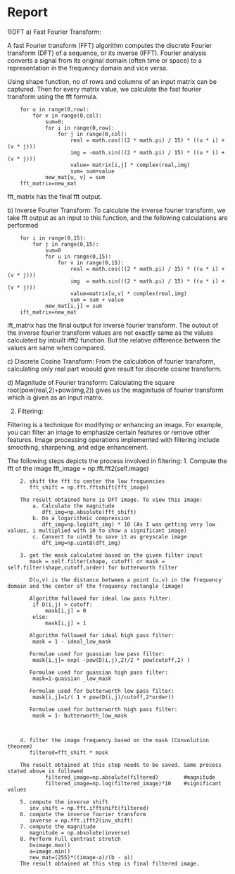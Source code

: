 # Report
1)DFT
a) Fast Fourier Transform:

A fast Fourier transform (FFT) algorithm computes the discrete Fourier transform (DFT) of a sequence, or its inverse (IFFT). 
Fourier analysis converts a signal from its original domain (often time or space) to a representation in the frequency domain and vice versa.

Using shape function, no of rows and columns of an input matrix can be captured. Then for every matrix value, we calculate the fast fourier transform using
the fft formula.
        
		for u in range(0,row):
            for v in range(0,col):
                sum=0;
                for i in range(0,row):
                    for j in range(0,col):
                        real = math.cos(((2 * math.pi) / 15) * ((u * i) + (v * j)))
                        img = -math.sin(((2 * math.pi) / 15) * ((u * i) + (v * j)))
                        value= matrix[i,j] * complex(real,img)
                        sum= sum+value
                new_mat[u, v] = sum
        fft_matrix=new_mat

fft_matrix has the final fft output.

b) Inverse Fourier Transform:
To calculate the inverse fourier transform, we take fft output as an input to this function, and the following calculations are performed

        for i in range(0,15):
            for j in range(0,15):
                sum=0
                for u in range(0,15):
                    for v in range(0,15):
                        real = math.cos(((2 * math.pi) / 15) * ((u * i) + (v * j)))
                        img  = math.sin(((2 * math.pi) / 15) * ((u * i) + (v * j)))
                        value=matrix[u,v] * complex(real,img)
                        sum = sum + value
                new_mat[i,j] = sum
        ift_matrix=new_mat

ift_matrix has the final output for inverse fourier transform.
The outout of the inverse fourier transform values are not exactly same as the values calculated by inbuilt ifft2 function. But the relative 
difference between the values are same when compared.

c) Discrete Cosine Transform:
From the calculation of fourier transform, calculating only real part woould give result for discrete cosine transform.

d) Magnitude of Fourier transform:
Calculating the square root(pow(real,2)+pow(img,2)) gives us the maginitude of fourier transform which is given as an input matrix.
        
2) Filtering:

Filtering is a technique for modifying or enhancing an image. For example, you can filter an image to emphasize certain features or remove other features. 
Image processing operations implemented with filtering include smoothing, sharpening, and edge enhancement.

The following steps depicts the process involved in filtering:
		1. Compute the fft of the image
		   fft_image = np.fft.fft2(self.image)
		
        2. shift the fft to center the low frequencies
		   fft_shift = np.fft.fftshift(fft_image)
		   
		The result obtained here is DFT image. To view this image:
			a. Calculate the magnitude
			   dft_img=np.absolute(fft_shift)
			b. Do a logarithmic compression
		       dft_img=np.log(dft_img) * 10 (As I was getting very low values, i multiplied with 10 to show a significant image)
			c. Convert to uint8 to save it as greyscale image
		       dft_img=np.uint8(dft_img)
		
        3. get the mask calculated based on the given filter input
		   mask = self.filter(shape, cutoff) or mask = self.filter(shape,cutoff,order) for butterworth filter
		   
		   D(u,v) is the distance between a point (u,v) in the frequency domain and the center of the frequency rectangle (image)
		   
		   Algorithm followed for ideal low pass filter:
			if D(i,j) > cutoff:
				mask[i,j] = 0
			else:
				mask[i,j] = 1
		  
		   Algorithm followed for ideal high pass filter:
			mask = 1 - ideal_low_mask
		   
		   Formulae used for guassian low pass filter:
			mask[i,j]= exp( -pow(D(i,j),2)/2 * pow(cutoff,2) )
			
		   Formulae used for guassian high pass filter:
		    mask=1-guassian _low_mask
			
		   Formulae used for butterworth low pass filter:
			mask[i,j]=1/( 1 + pow(D(i,j)/cutoff,2*order))
		
		   Formulae used for butterworth high pass filter:
			mask = 1- butterworth_low_mask
			
		
		   
        4. filter the image frequency based on the mask (Convolution theorem)
		   filtered=fft_shift * mask
		   
		The result obtained at this step needs to be saved. Same process stated above is followed
				filtered_image=np.absolute(filtered) 		#magnitude
				filtered_image=np.log(filtered_image)*10  	#significant values
				
        5. compute the inverse shift
		   inv_shift = np.fft.ifftshift(filtered)
        6. compute the inverse fourier transform
		   inverse = np.fft.ifft2(inv_shift)
        7. compute the magnitude
		   magnitude = np.absolute(inverse)
		8. Perform Full contrast stretch
		   b=image.max()
           a=image.min()
		   new_mat=(255)*((image-a)/(b - a))
		The result obtained at this step is final filtered image.